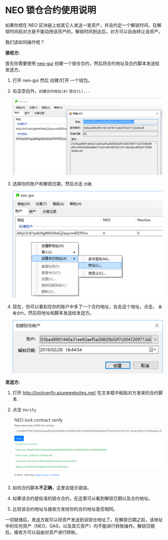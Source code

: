 # NEO 锁仓合约使用说明

如果你想在 NEO 区块链上给其它人发送一笔资产，并且约定一个解锁时间，在解锁时间前对方是不能动用该资产的，解锁时间到达后，对方可以自由转让该资产。

我们该如何操作呢？

**接收方:**

首先你需要使用 [neo-gui](https://neo.org/download) 创建一个锁仓合约，然后将合约地址及合约脚本发送给发送方。

1. 打开 neo-gui 然后 创建/打开 一个钱包。

2. 右击空白外，`创建合约地址(A)` `锁仓(L)...`

   ![](Images/zh_a.png)

3. 选择你的账户和解锁日期，然后点击 `创建`.

   ![](Images/zh_b.png)

4. 现在，你可以看到在你的账户中多了一个合约地址，右击这个地址，点击， `查看合约`，然后将地址和脚本发送给发送方。

   ![](Images/zh_c.png)



**发送方:**

1. 打开 http://lockverify.azurewebsites.net/ 在文本框中粘贴对方发来的合约脚本.

2. 点击 `Verify`

   ![](Images/d.png)

3. 如何合约脚本**不正确**，这里会提示错误。

4. 如果该合约是标准的锁仓合约，在这里可以看到解锁日期以及合约地址。

5. 比较该合约地址与接收方发给你的合约地址是否相同。




一切就绪后，发送方就可以将资产发送到该锁仓地址了。在解锁日期之前，该地址中的任何资产（NEO，GAS，以及其它资产）均不能进行转账操作。解锁日期后，接收方可以自由对资产进行转账。

